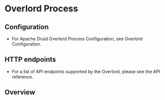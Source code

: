 # Overlord Process
## Configuration
 - For Apache Druid Overlord Process Configuration, see Overlord Configuration.

## HTTP endpoints
 - For a list of API endpoints supported by the Overlord, please see the API reference.
 
## Overview
 